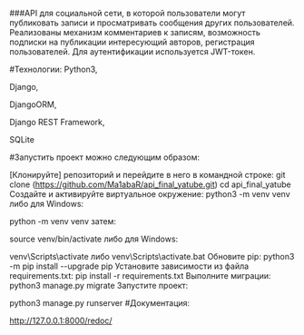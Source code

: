 ###API для социальной сети, в которой пользователи могут публиковать записи и просматривать сообщения других пользователей. Реализованы механизм комментариев к записям, возможность подписки на публикации интересующий авторов, регистрация пользователей. Для аутентификации используется JWT-токен.

#Технологии:
Python3,

Django,

DjangoORM,

Django REST Framework,

SQLite

#Запустить проект можно следующим образом:

[Клонируйте] репозиторий и перейдите в него в командной строке:
git clone (https://github.com/Ma1abaR/api_final_yatube.git)
cd api_final_yatube
Cоздайте и активируйте виртуальное окружение:
python3 -m venv venv
либо для Windows:

python -m venv venv
затем:

source venv/bin/activate
либо для Windows:

venv\Scripts\activate либо venv\Scripts\activate.bat
Обновите pip:
python3 -m pip install --upgrade pip
Установите зависимости из файла requirements.txt:
pip install -r requirements.txt
Выполните миграции:
python3 manage.py migrate
Запустите проект:

python3 manage.py runserver
#Документация:

http://127.0.0.1:8000/redoc/

